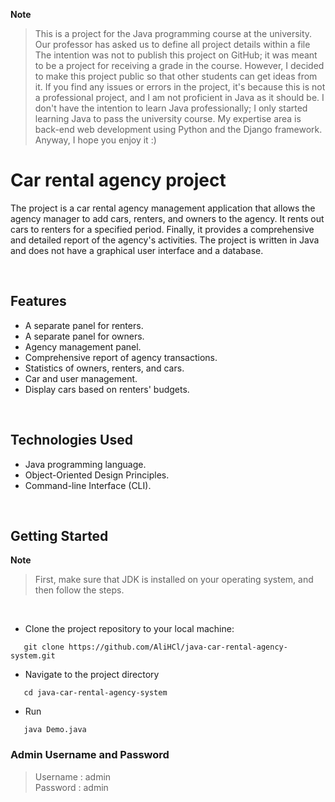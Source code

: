 **Note**

>This is a project for the Java programming course at the university. Our professor has asked us to define all project details within a file The intention was not to publish this project on GitHub; it was meant to be a project for receiving a grade in the course. However, I decided to make this project public so that other students can get ideas from it. If you find any issues or errors in the project, it's because this is not a professional project, and I am not proficient in Java as it should be. I don't have the intention to learn Java professionally; I only started learning Java to pass the university course. My expertise area is back-end web development using Python and the Django framework. Anyway, I hope you enjoy it :)

# Car rental agency project
The project is a car rental agency management application that allows the agency manager to add cars, renters, and owners to the agency. It rents out cars to renters for a specified period. Finally, it provides a comprehensive and detailed report of the agency's activities. The project is written in Java and does not have a graphical user interface and a database.

<br>

## Features

- A separate panel for renters.
- A separate panel for owners.
- Agency management panel.
- Comprehensive report of agency transactions.
- Statistics of owners, renters, and cars.
- Car and user management.
- Display cars based on renters' budgets.
<br>

## Technologies Used

- Java programming language.
- Object-Oriented Design Principles.
- Command-line Interface (CLI).
<br>

## Getting Started

**Note**
>First, make sure that JDK is installed on your operating system, and then follow the steps.
<br>

- Clone the project repository to your local machine:

```shell
   git clone https://github.com/AliHCl/java-car-rental-agency-system.git
```
- Navigate to the project directory
```shell
   cd java-car-rental-agency-system
```
- Run
```shell
   java Demo.java
```


### Admin Username and Password 

>Username : admin <br>
Password : admin
